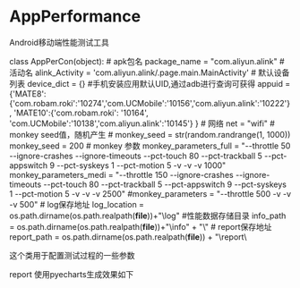 # AppPerformance
Android移动端性能测试工具

class AppPerCon(object):
    # apk包名
    package_name = "com.aliyun.alink"
    # 活动名
    alink_Activity = 'com.aliyun.alink/.page.main.MainActivity'
    # 默认设备列表
    device_dict = {}
    #手机安装应用默认UID,通过adb进行查询可获得
    appuid = {'MATE8':{'com.robam.roki':'10274','com.UCMobile':'10156','com.aliyun.alink':'10222'},
              'MATE10':{'com.robam.roki': '10164', 'com.UCMobile':'10138','com.aliyun.alink':'10145'}
    }
    # 网络
    net = "wifi"
    # monkey seed值，随机产生
    # monkey_seed = str(random.randrange(1, 1000))
    monkey_seed = 200
    # monkey 参数
    monkey_parameters_full = "--throttle 50 --ignore-crashes --ignore-timeouts --pct-touch 80 --pct-trackball 5 --pct-appswitch 9 --pct-syskeys 1 --pct-motion 5 -v -v -v 1000"
    monkey_parameters_medi = "--throttle 150 --ignore-crashes --ignore-timeouts --pct-touch 80 --pct-trackball 5 --pct-appswitch 9 --pct-syskeys 1 --pct-motion 5 -v -v -v 2500"
    #monkey_parameters = "--throttle 500 -v -v -v 500"
    # log保存地址
    log_location = os.path.dirname(os.path.realpath(__file__))+"\log"
    #性能数据存储目录
    info_path = os.path.dirname(os.path.realpath(__file__))+"\info" + "\\"
    # report保存地址
    report_path = os.path.dirname(os.path.realpath(__file__)) + "\\report\
  
  这个类用于配置测试过程的一些参数
  
  report 使用pyecharts生成效果如下
  
  
  
